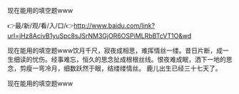 现在能用的填空题www

👉最/新/观/看/入/口/👉http://www.baidu.com/link?url=jHz8AcivB1yuSpc8sJSrNM3GjOR6OSPiMLRbBTcVT1O&wd

现在能用的填空题www饮月千尺，寂夜成相思，难挥情丝一缕。昔日片断，成一生细读的忧伤。经事难忘，恒久的思念扯成根根丝线。恨夜难成眠，洒下一地的思念，剪瘦一弯冷月，细数跃然于眼，结缕缕情丝。
鹿儿出生已经三十七天了。


现在能用的填空题www
